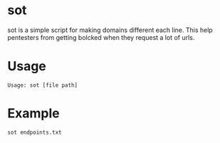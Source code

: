 # sot
sot is a simple script for making domains different each line. This help pentesters from getting bolcked when they request a lot of urls.
# Usage
```
Usage: sot [file path]
```
# Example
```
sot endpoints.txt
```
